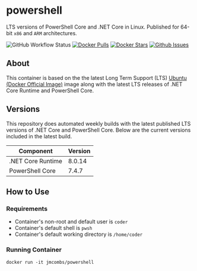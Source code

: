 # powershell

LTS versions of PowerShell Core and .NET Core in Linux. Published for 64-bit `x86` and `ARM` architectures.

![GitHub Workflow Status](https://img.shields.io/github/actions/workflow/status/jmcombs/powershell/docker-publish.yml?logo=github)
[![Docker Pulls](https://img.shields.io/docker/pulls/jmcombs/powershell)](https://hub.docker.com/r/jmcombs/powershell "Click to view the image on Docker Hub")
[![Docker Stars](https://img.shields.io/docker/stars/jmcombs/powershell)](https://hub.docker.com/r/jmcombs/powershell "Click to view the image on Docker Hub")
[![Github Issues](https://img.shields.io/github/issues/jmcombs/powershell)](https://github.com/jmcombs/powershell/issues "Click to view or open issues")

## About

This container is based on the the latest Long Term Support (LTS) [Ubuntu (Docker Official Image)](https://hub.docker.com/_/ubuntu) image along with the latest LTS releases of .NET Core Runtime and PowerShell Core.

## Versions

This repository does automated weekly builds with the latest published LTS versions of .NET Core and PowerShell Core. Below are the current versions included in the latest build.

| Component         | Version |
| ----------------- | ------- |
| .NET Core Runtime | 8.0.14  |
| PowerShell Core   | 7.4.7   |

## How to Use

### **Requirements**

- Container's non-root and default user is `coder`
- Container's default shell is `pwsh`
- Container's default working directory is `/home/coder`

### **Running Container**

```shell
docker run -it jmcombs/powershell
```
